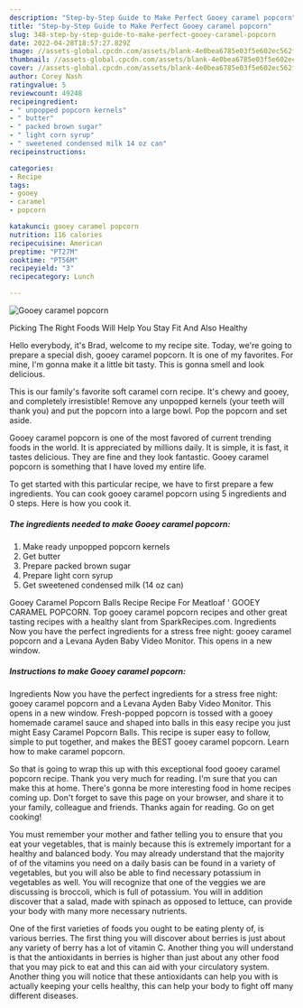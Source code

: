 ```yaml
---
description: "Step-by-Step Guide to Make Perfect Gooey caramel popcorn"
title: "Step-by-Step Guide to Make Perfect Gooey caramel popcorn"
slug: 348-step-by-step-guide-to-make-perfect-gooey-caramel-popcorn
date: 2022-04-28T18:57:27.829Z
image: //assets-global.cpcdn.com/assets/blank-4e0bea6785e03f5e602ec562f230caae08da540cada707380b4fe1bbebba43da.png
thumbnail: //assets-global.cpcdn.com/assets/blank-4e0bea6785e03f5e602ec562f230caae08da540cada707380b4fe1bbebba43da.png
cover: //assets-global.cpcdn.com/assets/blank-4e0bea6785e03f5e602ec562f230caae08da540cada707380b4fe1bbebba43da.png
author: Corey Nash
ratingvalue: 5
reviewcount: 49248
recipeingredient:
- " unpopped popcorn kernels"
- " butter"
- " packed brown sugar"
- " light corn syrup"
- " sweetened condensed milk 14 oz can"
recipeinstructions:

categories:
- Recipe
tags:
- gooey
- caramel
- popcorn

katakunci: gooey caramel popcorn 
nutrition: 116 calories
recipecuisine: American
preptime: "PT27M"
cooktime: "PT56M"
recipeyield: "3"
recipecategory: Lunch

---
```



![Gooey caramel popcorn](//assets-global.cpcdn.com/assets/blank-4e0bea6785e03f5e602ec562f230caae08da540cada707380b4fe1bbebba43da.png)

Picking The Right Foods Will Help You Stay Fit And Also Healthy

Hello everybody, it's Brad, welcome to my recipe site. Today, we're going to prepare a special dish, gooey caramel popcorn. It is one of my favorites. For mine, I'm gonna make it a little bit tasty. This is gonna smell and look delicious.

This is our family&#39;s favorite soft caramel corn recipe. It&#39;s chewy and gooey, and completely irresistible! Remove any unpopped kernels (your teeth will thank you) and put the popcorn into a large bowl. Pop the popcorn and set aside.

Gooey caramel popcorn is one of the most favored of current trending foods in the world. It is appreciated by millions daily. It is simple, it is fast, it tastes delicious. They are fine and they look fantastic. Gooey caramel popcorn is something that I have loved my entire life.


To get started with this particular recipe, we have to first prepare a few ingredients. You can cook gooey caramel popcorn using 5 ingredients and 0 steps. Here is how you cook it.

<!--inarticleads1-->

##### The ingredients needed to make Gooey caramel popcorn:

1. Make ready  unpopped popcorn kernels
1. Get  butter
1. Prepare  packed brown sugar
1. Prepare  light corn syrup
1. Get  sweetened condensed milk (14 oz can)


Gooey Caramel Popcorn Balls Recipe Recipe For Meatloaf &#39; GOOEY CARAMEL POPCORN. Top gooey caramel popcorn recipes and other great tasting recipes with a healthy slant from SparkRecipes.com. Ingredients Now you have the perfect ingredients for a stress free night: gooey caramel popcorn and a Levana Ayden Baby Video Monitor. This opens in a new window. 

<!--inarticleads2-->

##### Instructions to make Gooey caramel popcorn:



Ingredients Now you have the perfect ingredients for a stress free night: gooey caramel popcorn and a Levana Ayden Baby Video Monitor. This opens in a new window. Fresh-popped popcorn is tossed with a gooey homemade caramel sauce and shaped into balls in this easy recipe you just might Easy Caramel Popcorn Balls. This recipe is super easy to follow, simple to put together, and makes the BEST gooey caramel popcorn. Learn how to make caramel popcorn. 

So that is going to wrap this up with this exceptional food gooey caramel popcorn recipe. Thank you very much for reading. I'm sure that you can make this at home. There's gonna be more interesting food in home recipes coming up. Don't forget to save this page on your browser, and share it to your family, colleague and friends. Thanks again for reading. Go on get cooking!

You must remember your mother and father telling you to ensure that you eat your vegetables, that is mainly because this is extremely important for a healthy and balanced body. You may already understand that the majority of of the vitamins you need on a daily basis can be found in a variety of vegetables, but you will also be able to find necessary potassium in vegetables as well. You will recognize that one of the veggies we are discussing is broccoli, which is full of potassium. You will in addition discover that a salad, made with spinach as opposed to lettuce, can provide your body with many more necessary nutrients.

One of the first varieties of foods you ought to be eating plenty of, is various berries. The first thing you will discover about berries is just about any variety of berry has a lot of vitamin C. Another thing you will understand is that the antioxidants in berries is higher than just about any other food that you may pick to eat and this can aid with your circulatory system. Another thing you will notice that these antioxidants can help you with is actually keeping your cells healthy, this can help your body to fight off many different diseases.
